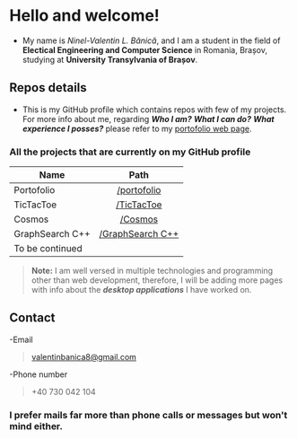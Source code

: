 # Hello and welcome!
- My name is *Ninel-Valentin L. Bănică*, and I am a student in the field of **Electical Engineering and Computer Science** in Romania, Brașov, studying at **University Transylvania of Brașov**.
## Repos details
- This is my GitHub profile which contains repos with few of my projects. For more info about me, regarding ***Who I am?*** ***What I can do?*** ***What experience I posses?*** please refer to my [portofolio web page](https://ninel-valentin.github.io/portofolio/public/index).


### All the projects that are currently on my GitHub profile

| Name                                   | Path                                                                                      |
| -------------------------------------- |:-----------------------------------------------------------------------------------------:|
| Portofolio                             | [/portofolio](https://ninel-valentin.com/public/index.html) |
| TicTacToe                              | [/TicTacToe](https://ninel-valentin.github.io/TicTacToe)                       |
| Cosmos                                 | [/Cosmos](https://ninel-valentin.github.io/Cosmos/pages/index.html)           |
| GraphSearch C++                        | [/GraphSearch C++]([https://github.com/Ninel-Valentin/GraphSearch])                       |
| To be continued                        |                                                                                           |


>**Note:** I am well versed in multiple technologies and programming other than web development, therefore, I will be adding more pages with info about the ***desktop applications*** I have worked on.

## Contact
-Email
>valentinbanica8@gmail.com

-Phone number
> +40 730 042 104

### I prefer mails far more than phone calls or messages but won't mind either.
